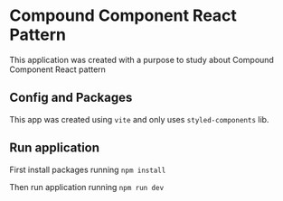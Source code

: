 # Compound Component React Pattern

This application was created with a purpose to study about Compound Component React pattern

## Config and Packages

This app was created using `vite` and only uses `styled-components` lib.

## Run application

First install packages running `npm install`

Then run application running `npm run dev`
